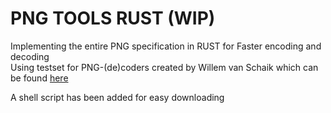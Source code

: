 # PNG TOOLS RUST (WIP)

Implementing the entire PNG specification in RUST for Faster encoding and decoding
\
Using testset for PNG-(de)coders created by Willem van Schaik
which can be found [here](http://www.schaik.com/pngsuite/pngsuite.html)

A shell script has been added for easy downloading
